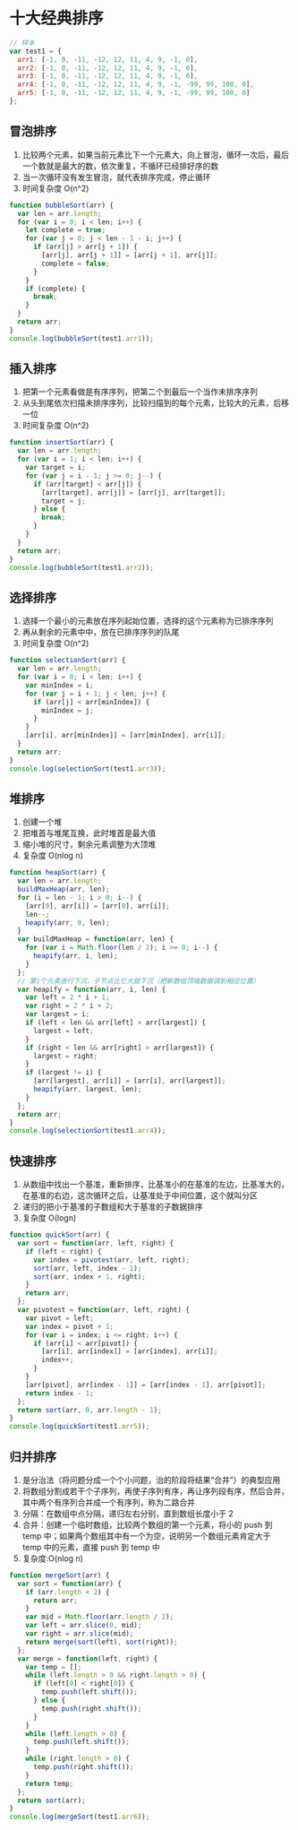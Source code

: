 # 十大经典排序

```js
// 样本
var test1 = {
  arr1: [-1, 0, -11, -12, 12, 11, 4, 9, -1, 0],
  arr2: [-1, 0, -11, -12, 12, 11, 4, 9, -1, 0],
  arr3: [-1, 0, -11, -12, 12, 11, 4, 9, -1, 0],
  arr4: [-1, 0, -11, -12, 12, 11, 4, 9, -1, -99, 99, 100, 0],
  arr5: [-1, 0, -11, -12, 12, 11, 4, 9, -1, -99, 99, 100, 0]
};
```

## 冒泡排序

1. 比较两个元素，如果当前元素比下一个元素大，向上冒泡，循环一次后，最后一个数就是最大的数，依次重复，不循环已经排好序的数
2. 当一次循环没有发生冒泡，就代表排序完成，停止循环
3. 时间复杂度 O(n^2)

```js
function bubbleSort(arr) {
  var len = arr.length;
  for (var i = 0; i < len; i++) {
    let complete = true;
    for (var j = 0; j < len - 1 - i; j++) {
      if (arr[j] > arr[j + 1]) {
        [arr[j], arr[j + 1]] = [arr[j + 1], arr[j]];
        complete = false;
      }
    }
    if (complete) {
      break;
    }
  }
  return arr;
}
console.log(bubbleSort(test1.arr1));
```

## 插入排序

1. 把第一个元素看做是有序序列，把第二个到最后一个当作未排序序列
2. 从头到尾依次扫描未排序序列，比较扫描到的每个元素，比较大的元素，后移一位
3. 时间复杂度 O(n^2)

```js
function insertSort(arr) {
  var len = arr.length;
  for (var i = 1; i < len; i++) {
    var target = i;
    for (var j = i - 1; j >= 0; j--) {
      if (arr[target] < arr[j]) {
        [arr[target], arr[j]] = [arr[j], arr[target]];
        target = j;
      } else {
        break;
      }
    }
  }
  return arr;
}
console.log(bubbleSort(test1.arr2));
```

## 选择排序

1. 选择一个最小的元素放在序列起始位置，选择的这个元素称为已排序序列
2. 再从剩余的元素中中，放在已排序序列的队尾
3. 时间复杂度 O(n^2)

```js
function selectionSort(arr) {
  var len = arr.length;
  for (var i = 0; i < len; i++) {
    var minIndex = i;
    for (var j = i + 1; j < len; j++) {
      if (arr[j] < arr[minIndex]) {
        minIndex = j;
      }
    }
    [arr[i], arr[minIndex]] = [arr[minIndex], arr[i]];
  }
  return arr;
}
console.log(selectionSort(test1.arr3));
```

## 堆排序

1. 创建一个堆
2. 把堆首与堆尾互换，此时堆首是最大值
3. 缩小堆的尺寸，剩余元素调整为大顶堆
4. 复杂度 O(nlog n)

```js
function heapSort(arr) {
  var len = arr.length;
  buildMaxHeap(arr, len);
  for (i = len - 1; i > 0; i--) {
    [arr[0], arr[i]] = [arr[0], arr[i]];
    len--;
    heapify(arr, 0, len);
  }
  var buildMaxHeap = function(arr, len) {
    for (var i = Math.floor(len / 2); i >= 0; i--) {
      heapify(arr, i, len);
    }
  };
  // 第i个元素进行下沉，子节点比它大就下沉（把新数组顶端数据调到相应位置）
  var heapify = function(arr, i, len) {
    var left = 2 * i + 1;
    var right = 2 * i + 2;
    var largest = i;
    if (left < len && arr[left] > arr[largest]) {
      largest = left;
    }
    if (right < len && arr[right] > arr[largest]) {
      largest = right;
    }
    if (largest != i) {
      [arr[largest], arr[i]] = [arr[i], arr[largest]];
      heapify(arr, largest, len);
    }
  };
  return arr;
}
console.log(selectionSort(test1.arr4));
```

## 快速排序

1. 从数组中找出一个基准，重新排序，比基准小的在基准的左边，比基准大的，在基准的右边，这次循环之后，让基准处于中间位置，这个就叫分区
2. 递归的把小于基准的子数组和大于基准的子数据排序
3. 复杂度 O(logn)

```js
function quickSort(arr) {
  var sort = function(arr, left, right) {
    if (left < right) {
      var index = pivotest(arr, left, right);
      sort(arr, left, index - 1);
      sort(arr, index + 1, right);
    }
    return arr;
  };
  var pivotest = function(arr, left, right) {
    var pivot = left;
    var index = pivot + 1;
    for (var i = index; i <= right; i++) {
      if (arr[i] < arr[pivot]) {
        [arr[i], arr[index]] = [arr[index], arr[i]];
        index++;
      }
    }
    [arr[pivot], arr[index - 1]] = [arr[index - 1], arr[pivot]];
    return index - 1;
  };
  return sort(arr, 0, arr.length - 1);
}
console.log(quickSort(test1.arr5));
```

## 归并排序

1. 是分治法（将问题分成一个个小问题，治的阶段将结果“合并”）的典型应用
2. 将数组分割成若干个子序列，再使子序列有序，再让序列段有序，然后合并，其中两个有序列合并成一个有序列，称为二路合并
3. 分隔：在数组中点分隔，递归左右分别，直到数组长度小于 2
4. 合并：创建一个临时数组，比较两个数组的第一个元素，将小的 push 到 temp 中；如果两个数组其中有一个为空，说明另一个数组元素肯定大于 temp 中的元素，直接 push 到 temp 中
5. 复杂度:O(nlog n)

```js
function mergeSort(arr) {
  var sort = function(arr) {
    if (arr.length < 2) {
      return arr;
    }
    var mid = Math.floor(arr.length / 2);
    var left = arr.slice(0, mid);
    var right = arr.slice(mid);
    return merge(sort(left), sort(right));
  };
  var merge = function(left, right) {
    var temp = [];
    while (left.length > 0 && right.length > 0) {
      if (left[0] < right[0]) {
        temp.push(left.shift());
      } else {
        temp.push(right.shift());
      }
    }
    while (left.length > 0) {
      temp.push(left.shift());
    }
    while (right.length > 0) {
      temp.push(right.shift());
    }
    return temp;
  };
  return sort(arr);
}
console.log(mergeSort(test1.arr6));
```

